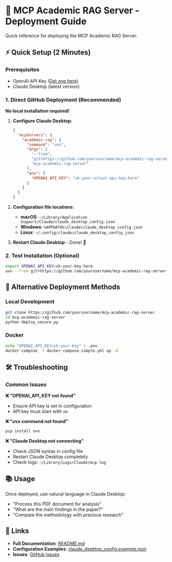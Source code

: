 # 🚀 MCP Academic RAG Server - Deployment Guide

Quick reference for deploying the MCP Academic RAG Server.

## ⚡ Quick Setup (2 Minutes)

### Prerequisites
- OpenAI API Key ([Get one here](https://platform.openai.com/api-keys))
- Claude Desktop (latest version)

### 1. Direct GitHub Deployment (Recommended)

**No local installation required!**

1. **Configure Claude Desktop**:
   ```json
   {
     "mcpServers": {
       "academic-rag": {
         "command": "uvx",
         "args": [
           "--from", 
           "git+https://github.com/yourusername/mcp-academic-rag-server",
           "mcp-academic-rag-server"
         ],
         "env": {
           "OPENAI_API_KEY": "sk-your-actual-api-key-here"
         }
       }
     }
   }
   ```

2. **Configuration file locations**:
   - **macOS**: `~/Library/Application Support/Claude/claude_desktop_config.json`
   - **Windows**: `%APPDATA%\Claude\claude_desktop_config.json`
   - **Linux**: `~/.config/claude/claude_desktop_config.json`

3. **Restart Claude Desktop** - Done! 🎉

### 2. Test Installation (Optional)

```bash
export OPENAI_API_KEY=sk-your-key-here
uvx --from git+https://github.com/yourusername/mcp-academic-rag-server mcp-academic-rag-server --validate-only
```

## 🔧 Alternative Deployment Methods

### Local Development
```bash
git clone https://github.com/yourusername/mcp-academic-rag-server
cd mcp-academic-rag-server
python deploy_secure.py
```

### Docker
```bash
echo "OPENAI_API_KEY=sk-your-key" > .env
docker-compose -f docker-compose.simple.yml up -d
```

## 🛠️ Troubleshooting

### Common Issues

**❌ "OPENAI_API_KEY not found"**
- Ensure API key is set in configuration
- API key must start with `sk-`

**❌ "uvx command not found"**
```bash
pip install uvx
```

**❌ "Claude Desktop not connecting"**
- Check JSON syntax in config file
- Restart Claude Desktop completely
- Check logs: `~/Library/Logs/Claude/mcp.log`

## 📚 Usage

Once deployed, use natural language in Claude Desktop:

- "Process this PDF document for analysis"
- "What are the main findings in the paper?"
- "Compare the methodology with previous research"

## 🔗 Links

- **Full Documentation**: [README.md](README.md)
- **Configuration Examples**: [claude_desktop_config.example.json](claude_desktop_config.example.json)
- **Issues**: [GitHub Issues](https://github.com/yourusername/mcp-academic-rag-server/issues)